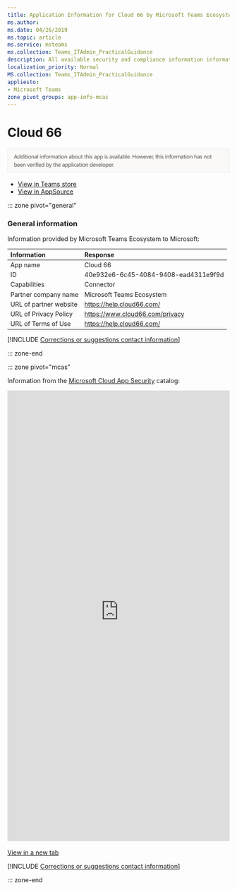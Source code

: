 ```yaml
---
title: Application Information for Cloud 66 by Microsoft Teams Ecosystem
ms.author: 
ms.date: 04/26/2019
ms.topic: article
ms.service: msteams
ms.collection: Teams_ITAdmin_PracticalGuidance
description: All available security and compliance information information for Cloud 66, its data handling policies, its Microsoft Cloud App Security app catalog information, and security/compliance information in the CSA STAR registry.
localization_priority: Normal
MS.collection: Teams_ITAdmin_PracticalGuidance
appliesto:
- Microsoft Teams
zone_pivot_groups: app-info-mcas
---
```

# Cloud 66

<p></p><img alt="Non-attested image" src="./images/unattested.png" width="650"/>

* <a href="https://teams.microsoft.com/l/app/40e932e6-6c45-4084-9408-ead4311e9f9d" target="_blank">View in Teams store</a>
* <a href="https://appsource.microsoft.com/en-us/product/office/WA104381604" target="_blank">View in AppSource</a>

::: zone pivot="general"

### General information

Information provided by Microsoft Teams Ecosystem to Microsoft:

| **Information** | **Response** |
|:----------------|:-------------|
| App name | Cloud 66 |
| ID | 40e932e6-6c45-4084-9408-ead4311e9f9d |
| Capabilities | Connector |
| Partner company name | Microsoft Teams Ecosystem |
| URL of partner website | <https://help.cloud66.com/> |
| URL of Privacy Policy | <https://www.cloud66.com/privacy> |
| URL of Terms of Use | <https://help.cloud66.com/> |

 [!INCLUDE [Corrections or suggestions contact information](./includes/corrections-or-suggestions.md)]

::: zone-end


::: zone pivot="mcas"

Information from the [Microsoft Cloud App Security](https://www.microsoft.com/en-us/enterprise-mobility-security/cloud-app-security) catalog:

<iframe height='1020' title='Microsoft Cloud App Security Information' src='https://3ca685143b5b46b4b0e5266dadf2e97c.codepen.website/#/dashboard/27189' frameborder='no'  style='width: 100%;'></iframe>

<a href="https://3ca685143b5b46b4b0e5266dadf2e97c.codepen.website/#/dashboard/27189" target="_blank">View in a new tab</a>

[!INCLUDE [Corrections or suggestions contact information](./includes/corrections-or-suggestions.md)]

::: zone-end

